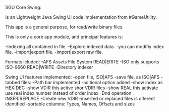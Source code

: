 SGU Core Swing:

Is an Lightweight Java Swing UI code implementation from #GameUtility.

This app is a general purpose, for read/write binary files.

This is only a core app module, and principal features is:

-Indexing all contained in file.
-Explore indexed data.
-you can modifiy index file.
-import|export file.
-import|export raw file.

Formats icluded:
-AFS Assets File System      READ|ERITE
-ISO only supports ISO-9660  READ|WRITE
-Directory indexer

Swing UI features implemented:
-open file, ISO|AFS
-save file, as ISO|AFS
-tabbed files: 
    -Path bar implemented
    -aditional option added
        -show index as HEX|DEC
        -show VDIR this active shor VDIR files
        -show REAL this activate use real index number instead of order index
    -Dnd operation INSER|REPLACE
    -Create new VDIR
    -inserted or replaced files is diferent identified
    -sortable  columns: Types, Names, Offsets and sizes